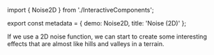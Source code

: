 import { Noise2D } from './InteractiveComponents';

export const metadata = {
  demo: Noise2D,
  title: 'Noise (2D)'
};

If we use a 2D noise function, we can start to create some interesting effects that are almost like hills and valleys in a terrain.